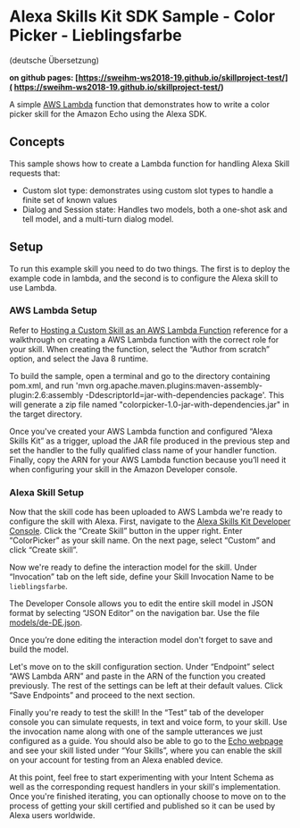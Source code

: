 ﻿# Alexa Skills Kit SDK Sample - Color Picker - Lieblingsfarbe 
(deutsche Übersetzung)

**on github pages: [https://sweihm-ws2018-19.github.io/skillproject-test/]( https://sweihm-ws2018-19.github.io/skillproject-test/)**

A simple [AWS Lambda](http://aws.amazon.com/lambda) function that demonstrates how to write a color picker skill for the Amazon Echo using the Alexa SDK.

## Concepts
This sample shows how to create a Lambda function for handling Alexa Skill requests that:

- Custom slot type: demonstrates using custom slot types to handle a finite set of known values
- Dialog and Session state: Handles two models, both a one-shot ask and tell model, and a multi-turn dialog model.

## Setup
To run this example skill you need to do two things. The first is to deploy the example code in lambda, and the second is to configure the Alexa skill to use Lambda.

### AWS Lambda Setup
Refer to [Hosting a Custom Skill as an AWS Lambda Function](https://developer.amazon.com/docs/custom-skills/host-a-custom-skill-as-an-aws-lambda-function.html) reference for a walkthrough on creating a AWS Lambda function with the correct role for your skill. When creating the function, select the “Author from scratch” option, and select the Java 8 runtime. 

To build the sample, open a terminal and go to the directory containing pom.xml, and run 'mvn org.apache.maven.plugins:maven-assembly-plugin:2.6:assembly -DdescriptorId=jar-with-dependencies package'. This will generate a zip file named "colorpicker-1.0-jar-with-dependencies.jar" in the target directory.

Once you've created your AWS Lambda function and configured “Alexa Skills Kit” as a trigger, upload the JAR file produced in the previous step and set the handler to the fully qualified class name of your handler function. Finally, copy the ARN for your AWS Lambda function because you’ll need it when configuring your skill in the Amazon Developer console.

### Alexa Skill Setup
Now that the skill code has been uploaded to AWS Lambda we're ready to configure the skill with Alexa. First, navigate to the [Alexa Skills Kit Developer Console](https://developer.amazon.com/alexa/console/ask). Click the “Create Skill” button in the upper right. Enter “ColorPicker” as your skill name. On the next page,  select “Custom” and click “Create skill”.
 
Now we're ready to define the interaction model for the skill. Under “Invocation” tab on the left side, define your Skill Invocation Name to be `lieblingsfarbe`. 
 

The Developer Console  allows you to edit the entire skill model in JSON format by selecting “JSON Editor” on the navigation bar. Use the file [models/de-DE.json](models/de-DE.json).

Once you’re done editing the interaction model don't forget to save and build the model.
 
Let's move on to the skill configuration section. Under “Endpoint” select “AWS Lambda ARN” and paste in the ARN of the function you created previously. The rest of the settings can be left at their default values. Click “Save Endpoints” and proceed to the next section.
 
Finally you're ready to test the skill! In the “Test” tab of the developer console you can simulate requests, in text and voice form, to your skill. Use the invocation name along with one of the sample utterances we just configured as a guide. You should also be able to go to the [Echo webpage](http://echo.amazon.com/#skills) and see your skill listed under “Your Skills”, where you can enable the skill on your account for testing from an Alexa enabled device.
 
At this point, feel free to start experimenting with your Intent Schema as well as the corresponding request handlers in your skill's implementation. Once you're finished iterating, you can optionally choose to move on to the process of getting your skill certified and published so it can be used by Alexa users worldwide.
